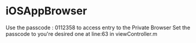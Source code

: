 # iOSAppBrowser


Use the passcode : 0112358 to access entry to the Private Browser
Set the passcode to you're desired one at line:63 in viewController.m
